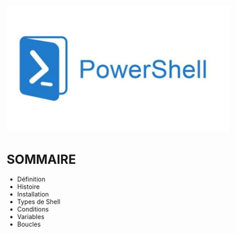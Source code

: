 # ![](powershell.jpg)
# SOMMAIRE 
- Définition[](https://github.com/Anescoo/Linux/blob/main/D%C3%A9finition.md) 
-  Histoire
- Installation
- Types de Shell
- Conditions
- Variables
- Boucles
  